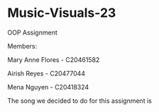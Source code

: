 # Music-Visuals-23
OOP Assignment 

Members: 


Mary Anne Flores - C20461582

Airish Reyes - C20477044

Mena Nguyen - C20418324


The song we decided to do for this assignment is 

